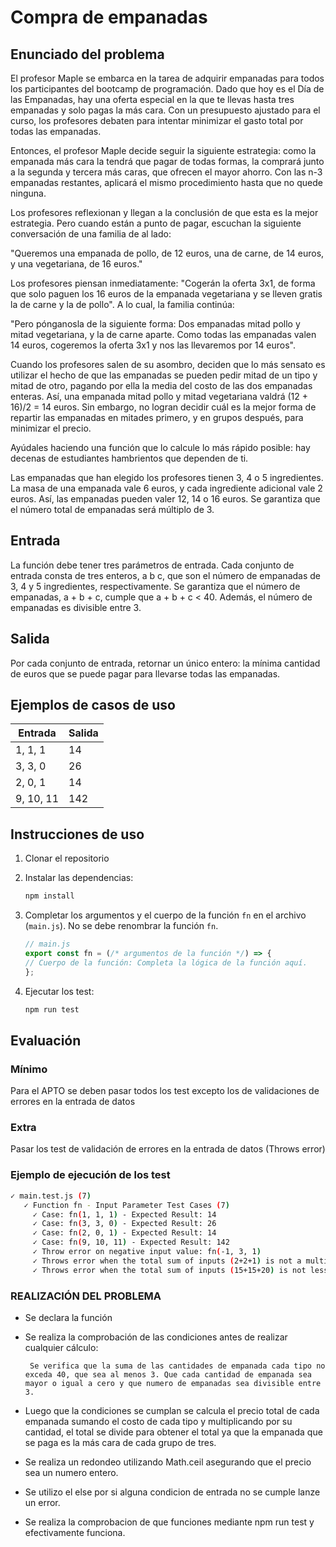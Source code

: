 # Compra de empanadas

## Enunciado del problema

El profesor Maple se embarca en la tarea de adquirir empanadas para todos los participantes del bootcamp de programación. Dado que hoy es el Día de las Empanadas,  hay una oferta especial en la que te llevas hasta tres empanadas y solo pagas la más cara. Con un presupuesto ajustado para el curso, los profesores debaten para intentar minimizar el gasto total por todas las empanadas.

Entonces, el profesor Maple decide seguir la siguiente estrategia: como la empanada más cara la tendrá que pagar de todas formas, la comprará junto a la segunda y tercera más caras, que ofrecen el mayor ahorro. Con las n-3 empanadas restantes, aplicará el mismo procedimiento hasta que no quede ninguna.

Los profesores reflexionan y llegan a la conclusión de que esta es la mejor estrategia. Pero cuando están a punto de pagar, escuchan la siguiente conversación de una familia de al lado:

"Queremos una empanada de pollo, de 12 euros, una de carne, de 14 euros, y una vegetariana, de 16 euros."

Los profesores piensan inmediatamente: "Cogerán la oferta 3x1, de forma que solo paguen los 16 euros de la empanada vegetariana y se lleven gratis la de carne y la de pollo". A lo cual, la familia continúa:

"Pero pónganosla de la siguiente forma: Dos empanadas mitad pollo y mitad vegetariana, y la de carne aparte. Como todas las empanadas valen 14 euros, cogeremos la oferta 3x1 y nos las llevaremos por 14 euros".

Cuando los profesores salen de su asombro, deciden que lo más sensato es utilizar el hecho de que las empanadas se pueden pedir mitad de un tipo y mitad de otro, pagando por ella la media del costo de las dos empanadas enteras. Así, una empanada mitad pollo y mitad vegetariana valdrá (12 + 16)/2 = 14 euros. Sin embargo, no logran decidir cuál es la mejor forma de repartir las empanadas en mitades primero, y en grupos después, para minimizar el precio.

Ayúdales haciendo una función que lo calcule lo más rápido posible: hay decenas de estudiantes hambrientos que dependen de ti.

Las empanadas que han elegido los profesores tienen 3, 4 o 5 ingredientes. La masa de una empanada vale 6 euros, y cada ingrediente adicional vale 2 euros. Así, las empanadas pueden valer 12, 14 o 16 euros. Se garantiza que el número total de empanadas será múltiplo de 3.

## Entrada

La función debe tener tres parámetros de entrada. Cada conjunto de entrada consta de tres enteros, a b c, que son el número de empanadas de 3, 4 y 5 ingredientes, respectivamente. Se garantiza que el número de empanadas, a + b + c, cumple que a + b + c < 40. Además, el número de empanadas es divisible entre 3.

## Salida

Por cada conjunto de entrada, retornar un único entero: la mínima cantidad de euros que se puede pagar para llevarse todas las empanadas.

## Ejemplos de casos de uso

| Entrada     | Salida      |
| ----------- | ----------- |
| 1, 1, 1     | 14          |
| 3, 3, 0     | 26          |
| 2, 0, 1     | 14          |
| 9, 10, 11   | 142         |


## Instrucciones de uso

1. Clonar el repositorio
3. Instalar las dependencias:

    ```bash
    npm install
    ```

4. Completar los argumentos y el cuerpo de la función `fn` en el archivo (`main.js`). No se debe renombrar la función `fn`.

    ```javascript
    // main.js
    export const fn = (/* argumentos de la función */) => {
    // Cuerpo de la función: Completa la lógica de la función aquí.
    };
    ```

4. Ejecutar los test:
    ```bash
    npm run test
    ```

## Evaluación

### Mínimo
Para el APTO se deben pasar todos los test excepto los de validaciones de errores en la entrada de datos

### Extra
Pasar los test de validación de errores en la entrada de datos (Throws error)

### Ejemplo de ejecución de los test

```bash
✓ main.test.js (7)
   ✓ Function fn - Input Parameter Test Cases (7)
     ✓ Case: fn(1, 1, 1) - Expected Result: 14
     ✓ Case: fn(3, 3, 0) - Expected Result: 26
     ✓ Case: fn(2, 0, 1) - Expected Result: 14
     ✓ Case: fn(9, 10, 11) - Expected Result: 142
     ✓ Throw error on negative input value: fn(-1, 3, 1)
     ✓ Throws error when the total sum of inputs (2+2+1) is not a multiple of 3: fn(2, 2, 1)
     ✓ Throws error when the total sum of inputs (15+15+20) is not less than 40: fn(15, 15, 20)
```
### REALIZACIÓN DEL PROBLEMA

- Se declara la función 

- Se realiza la comprobación de las condiciones antes de realizar cualquier cálculo:

       Se verifica que la suma de las cantidades de empanada cada tipo no exceda 40, que sea al menos 3. Que cada cantidad de empanada sea mayor o igual a cero y que numero de empanadas sea divisible entre 3.

- Luego que la condiciones se cumplan se calcula el precio total de cada empanada sumando el costo de cada tipo y multiplicando por su cantidad, el total se divide para obtener el total ya que la empanada que se paga es la más cara de cada grupo de tres.

- Se realiza un redondeo utilizando Math.ceil asegurando que el precio sea un numero entero.

- Se utilizo el else por si alguna condicion de entrada no se cumple lanze un error.

- Se realiza la comprobacion de que funciones mediante npm run test y efectivamente funciona.
 

